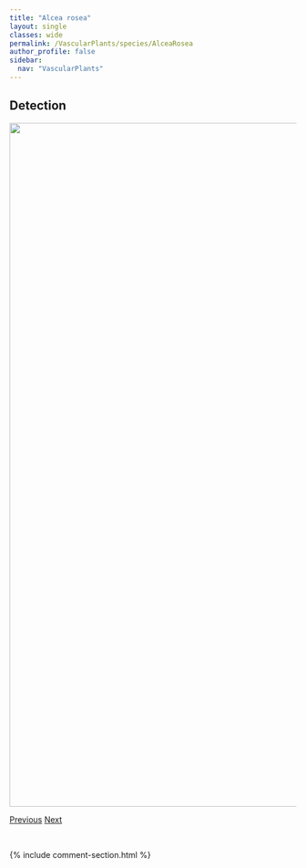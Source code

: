 ```yaml
---
title: "Alcea rosea"
layout: single
classes: wide
permalink: /VascularPlants/species/AlceaRosea
author_profile: false
sidebar:
  nav: "VascularPlants"
---
```


<h2>Detection</h2>

<a href="https://drive.google.com/uc?export=view&id=19gpKpegZv0JxXJ1iafD2clGvZz6OnDUR">
<img src="https://drive.google.com/uc?export=view&id=19gpKpegZv0JxXJ1iafD2clGvZz6OnDUR" height = "1200" width = "800">
</a>


<a href="/DevelopmentWebsite/VascularPlants/species/AgrostisStolonifera" class="pagination--pager" title="Agrostis stolonifera">Previous</a> <a href="/DevelopmentWebsite/VascularPlants/species/AlismaTriviale" class="pagination--pager" title="Alisma triviale">Next</a>

<p>&nbsp;</p>

{% include comment-section.html %}

